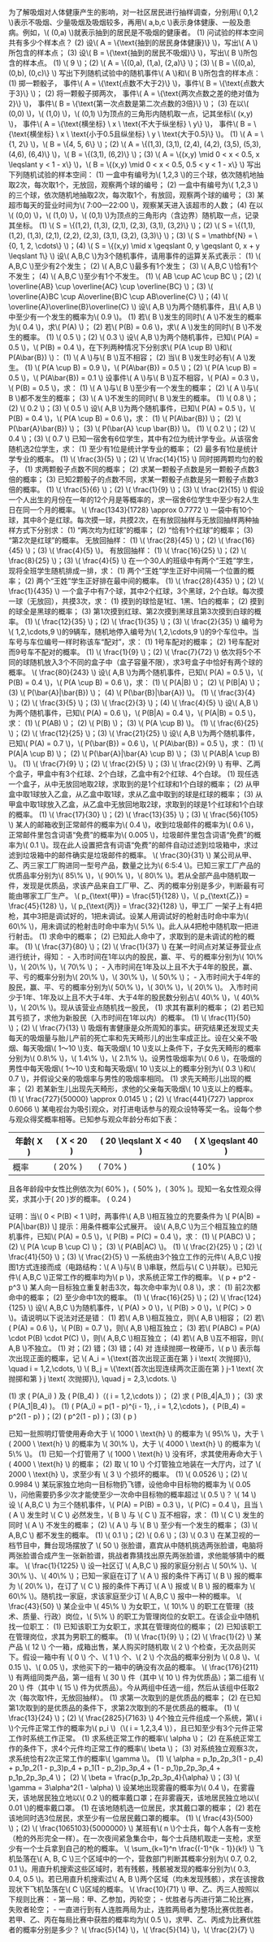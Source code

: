 <problem>
为了解吸烟对人体健康产生的影响，对一社区居民进行抽样调查，分别用\( 0,1,2 \)表示不吸烟、少量吸烟及吸烟较多，再用\( a,b,c \)表示身体健康、一般及患病。例如，\( (0,a) \)就表示抽到的居民是不吸烟的健康者。
(1) 问试验的样本空间共有多少个样本点？
(2) 设\( A = \{\text{抽到的居民身体健康}\} \)，写出\( A \)所包含的样本点；
(3) 设\( B = \{\text{抽到的居民不吸烟}\} \)，写出\( B \)所包含的样本点。
<problem/>
<answer>
(1) \( 9 \)；(2) \( A = \{(0,a), (1,a), (2,a)\} \)；(3) \( B = \{(0,a), (0,b), (0,c)\} \)
<answer/>

<problem>
写出下列随机试验中的随机事件\( A \)和\( B \)所包含的样本点：
(1) 掷一颗骰子，
事件\( A = \{\text{点数不大于2}\} \)，事件\( B = \{\text{点数大于3}\} \)；
(2) 将一颗骰子掷两次，
事件\( A = \{\text{两次点数之差的绝对值为2}\} \)，
事件\( B = \{\text{第一次点数是第二次点数的3倍}\} \)；
(3) 在以\( (0,0) \)，\( (1,0) \)，\( (0,1) \)为顶点的三角形内随机取一点，记其坐标\( (x,y) \)，
事件\( A = \{\text{横坐标} \ x \ \text{不大于纵坐标} \ y\} \)，
事件\( B = \{\text{横坐标} \ x \ \text{小于0.5且纵坐标} \ y \ \text{大于0.5}\} \)。
<problem/>
<answer>
(1) \( A = \{1, 2\} \)，\( B = \{4, 5, 6\} \)；(2) \( A = \{(1,3), (3,1), (2,4), (4,2), (3,5), (5,3), (4,6), (6,4)\} \)，\( B = \{(3,1), (6,2)\} \)；(3) \( A = \{(x,y) \mid 0 < x < 0.5, x \leqslant y < 1 - x\} \)，\( B = \{(x,y) \mid 0 < x < 0.5, 0.5 < y < 1 - x\} \)
<answer/>

<problem>
写出下列随机试验的样本空间：
(1) 一盒中有编号为\( 1,2,3 \)的三个球，依次随机地抽取2次，每次取1个，无放回，观察两个球的编号；
(2) 一盒中有编号为\( 1,2,3 \)的三个球，依次随机地抽取2次，每次取1个，有放回，观察两个球的编号；
(3) 某超市每天的营业时间为\( 7:00—22:00 \)，观察某天进入该超市的人数；
(4) 在以\( (0,0) \)，\( (1,0) \)，\( (0,1) \)为顶点的三角形内（含边界）随机取一点，记录其坐标。
<problem/>
<answer>
(1) \( S = \{(1,2), (1,3), (2,1), (2,3), (3,1), (3,2)\} \)；(2) \( S = \{(1,1), (1,2), (1,3), (2,1), (2,2), (2,3), (3,1), (3,2), (3,3)\} \)；(3) \( S = \mathbf{N} = \{0, 1, 2, \cdots\} \)；(4) \( S = \{(x,y) \mid x \geqslant 0, y \geqslant 0, x + y \leqslant 1\} \)
<answer/>

<problem>
设\( A,B,C \)为3个随机事件，请用事件的运算关系式表示：
(1) \( A,B,C \)至少有2个发生；
(2) \( A,B,C \)最多有1个发生；
(3) \( A,B,C \)恰有1个不发生；
(4) \( A,B,C \)至少有1个不发生。
<problem/>
<answer>
(1) \( AB \cup AC \cup BC \)；(2) \( \overline{AB} \cup \overline{AC} \cup \overline{BC} \)；(3) \( \overline{A}BC \cup A\overline{B}C \cup AB\overline{C} \)；(4) \( \overline{A}\overline{B}\overline{C} \)
<answer/>

<problem>
设\( A,B \)为两个随机事件，且\( A,B \)中至少有一个发生的概率为\( 0.9 \)。
(1) 若\( B \)发生的同时\( A \)不发生的概率为\( 0.4 \)，求\( P(A) \)；
(2) 若\( P(B) = 0.6 \)，求\( A \)发生的同时\( B \)不发生的概率。
<problem/>
<answer>
(1) \( 0.5 \)；(2) \( 0.3 \)
<answer/>

<problem>
设\( A,B \)为两个随机事件，已知\( P(A) = 0.5 \)，\( P(B) = 0.4 \)，在下列两种情况下分别求\( P(A \cup B) \)和\( P(A\bar{B}) \)：
(1) \( A \)与\( B \)互不相容；
(2) 当\( B \)发生时必有\( A \)发生。
<problem/>
<answer>
(1) \( P(A \cup B) = 0.9 \)，\( P(A\bar{B}) = 0.5 \)；(2) \( P(A \cup B) = 0.5 \)，\( P(A\bar{B}) = 0.1 \)
<answer/>

<problem>
设事件\( A \)与\( B \)互不相容，\( P(A) = 0.3 \)，\( P(B) = 0.5 \)，求：
(1) \( A \)与\( B \)至少有一个发生的概率；
(2) \( A \)与\( B \)都不发生的概率；
(3) \( A \)不发生的同时\( B \)发生的概率。
<problem/>
<answer>
(1) \( 0.8 \)；(2) \( 0.2 \)；(3) \( 0.5 \)
<answer/>

<problem>
设\( A,B \)为两个随机事件，已知\( P(A) = 0.5 \)，\( P(B) = 0.4 \)，\( P(A \cup B) = 0.6 \)，求：
(1) \( P(A\bar{B}) \)；
(2) \( P(\bar{A}\bar{B}) \)；
(3) \( P(\bar{A} \cup \bar{B}) \)。
<problem/>
<answer>
(1) \( 0.2 \)；(2) \( 0.4 \)；(3) \( 0.7 \)
<answer/>

<problem>
已知一宿舍有6位学生，其中有2位为统计学专业。从该宿舍随机选2位学生，求：
(1) 至少有1位是统计学专业的概率；
(2) 最多有1位是统计学专业的概率。
<problem/>
<answer>
(1) \( \frac{3}{5} \)；(2) \( \frac{14}{15} \)
<answer/>

<problem>
同时掷两颗均匀的骰子，
(1) 求两颗骰子点数不同的概率；
(2) 求某一颗骰子点数是另一颗骰子点数3倍的概率；
(3) 已知2颗骰子的点数不同，求某一颗骰子点数是另一颗骰子点数3倍的概率。
<problem/>
<answer>
(1) \( \frac{5}{6} \)；(2) \( \frac{1}{9} \)；(3) \( \frac{2}{15} \)
<answer/>

<problem>
假设一个人出生的月份在一年的12个月是等概率的，求一宿舍6位学生中至少有2人生日在同一个月的概率。
<problem/>
<answer>
\( \frac{1343}{1728} \approx 0.7772 \)
<answer/>

<problem>
一袋中有10个球，其中8个是红球。每次摸一球，共摸2次，在有放回抽样与无放回抽样两种抽样方式下分别求：
(1) “两次均为红球”的概率；
(2) “恰有1个红球”的概率；
(3) “第2次是红球”的概率。
<problem/>
<answer>
无放回抽样：
(1) \( \frac{28}{45} \)；(2) \( \frac{16}{45} \)；(3) \( \frac{4}{5} \)。
有放回抽样：
(1) \( \frac{16}{25} \)；(2) \( \frac{8}{25} \)；(3) \( \frac{4}{5} \)
<answer/>

<problem>
在一个30人的班级中有两个“王姓”学生，现将全班学生随机排成一排，求：
(1) 两个“王姓”学生正好中间隔一个位置的概率；
(2) 两个“王姓”学生正好排在最中间的概率。
<problem/>
<answer>
(1) \( \frac{28}{435} \)；(2) \( \frac{1}{435} \)
<answer/>

<problem>
一个盒子中有7个球，其中2个红球，3个黑球，2个白球。每次摸一球（无放回），共摸3次，求：
(1) 摸到的球恰是1红、1黑、1白的概率；
(2) 摸到的球全是黑球的概率；
(3) 第1次摸到红球、第2次摸到黑球且第3次摸到白球的概率。
<problem/>
<answer>
(1) \( \frac{12}{35} \)；(2) \( \frac{1}{35} \)；(3) \( \frac{2}{35} \)
<answer/>

<problem>
编号为\( 1,2,\cdots,9 \)的9辆车，随机地停入编号为\( 1,2,\cdots,9 \)的9个车位中。当车号与车位编号一样时称该车“配对”，求：
(1) 1号车配对的概率；
(2) 1号车配对而9号车不配对的概率。
<problem/>
<answer>
(1) \( \frac{1}{9} \)；(2) \( \frac{7}{72} \)
<answer/>

<problem>
依次将5个不同的球随机放入3个不同的盒子中（盒子容量不限），求3号盒子中恰好有两个球的概率。
<problem/>
<answer>
\( \frac{80}{243} \)
<answer/>

<problem>
设\( A,B \)为两个随机事件，已知\( P(A) = 0.5 \)，\( P(B) = 0.4 \)，\( P(A \cup B) = 0.6 \)，求：
(1) \( P(A|B) \)；
(2) \( P(B|A) \)；
(3) \( P(\bar{A}|\bar{B}) \)；
(4) \( P(\bar{B}|\bar{A}) \)。
<problem/>
<answer>
(1) \( \frac{3}{4} \)；(2) \( \frac{3}{5} \)；(3) \( \frac{2}{3} \)；(4) \( \frac{4}{5} \)
<answer/>

<problem>
设\( A,B \)为两个随机事件，已知\( P(A) = 0.6 \)，\( P(B|A) = 0.4 \)，\( P(A|B) = 0.5 \)，求：
(1) \( P(AB) \)；
(2) \( P(B) \)；
(3) \( P(A \cup B) \)。
<problem/>
<answer>
(1) \( \frac{6}{25} \)；(2) \( \frac{12}{25} \)；(3) \( \frac{21}{25} \)
<answer/>

<problem>
设\( A,B \)为两个随机事件，已知\( P(A) = 0.7 \)，\( P(\bar{B}) = 0.6 \)，\( P(A\bar{B}) = 0.5 \)，求：
(1) \( P(A|A \cup B) \)；
(2) \( P(\bar{A}|\bar{A} \cup B) \)；
(3) \( P(AB|A \cup B) \)。
<problem/>
<answer>
(1) \( \frac{7}{9} \)；(2) \( \frac{2}{5} \)；(3) \( \frac{2}{9} \)
<answer/>

<problem>
有甲、乙两个盒子，甲盒中有3个红球、2个白球，乙盒中有2个红球、4个白球。
(1) 现任选一个盒子，从中无放回地取2球，求取到的是1个红球和1个白球的概率；
(2) 从甲盒中取1球放入乙盒，从乙盒中取1球，求从乙盒中取到的球是红球的概率；
(3) 从甲盒中取1球放入乙盒，从乙盒中无放回地取2球，求取到的球是1个红球和1个白球的概率。
<problem/>
<answer>
(1) \( \frac{17}{30} \)；(2) \( \frac{13}{35} \)；(3) \( \frac{56}{105} \)
<answer/>

<problem>
某人的邮箱收到正常邮件的概率为\( 0.4 \)，收到垃圾邮件的概率为\( 0.6 \)，正常邮件里包含词语“免费”的概率为\( 0.005 \)，垃圾邮件里包含词语“免费”的概率为\( 0.1 \)。现在此人设置把含有词语“免费”的邮件自动过滤到垃圾箱中，求过滤到垃圾箱中的邮件确实是垃圾邮件的概率。
<problem/>
<answer>
\( \frac{30}{31} \)
<answer/>

<problem>
某公司从甲、乙、丙三家工厂购进同一型号产品，数量之比为\( 6:5:4 \)。已知三家工厂产品的优质品率分别为\( 85\% \)，\( 90\% \)，\( 80\% \)。若从全部产品中随机取一件，发现是优质品，求该产品来自工厂甲、乙、丙的概率分别是多少，判断最有可能由哪家工厂生产。
<problem/>
<answer>
\( p_{\text{甲}} = \frac{51}{128} \)，\( p_{\text{乙}} = \frac{45}{128} \)，\( p_{\text{丙}} = \frac{32}{128} \)，甲工厂
<answer/>

<problem>
一架子上有4把枪，其中3把是调试好的，1把未调试。设某人用调试好的枪射击时命中率为\( 60\% \)，用未调试的枪射击时命中率为\( 5\% \)。此人从4把枪中随机取一把进行射击。
(1) 求命中的概率；
(2) 已知此人命中了，求取到的是未调试的枪的概率。
<problem/>
<answer>
(1) \( \frac{37}{80} \)；(2) \( \frac{1}{37} \)
<answer/>

<problem>
在某一时间点对某证券营业点进行统计，得知：
- 入市时间在1年以内的股民，赢、平、亏的概率分别为\( 10\% \)，\( 20\% \)，\( 70\% \)；
- 入市时间在1年及以上且不大于4年的股民，赢、平、亏的概率分别为\( 20\% \)，\( 30\% \)，\( 50\% \)；
- 入市时间大于4年的股民，赢、平、亏的概率分别为\( 50\% \)，\( 30\% \)，\( 20\% \)。
入市时间少于1年、1年及以上且不大于4年、大于4年的股民数分别占\( 40\% \)，\( 40\% \)，\( 20\% \)。现从该营业点随机找一股民，
(1) 求其有赢利的概率；
(2) 若已知其亏损了，求他为新股民（入市时间在1年以内）的概率。
<problem/>
<answer>
(1) \( \frac{11}{50} \)；(2) \( \frac{7}{13} \)
<answer/>

<problem>
吸烟有害健康是众所周知的事实。研究结果还发现丈夫每天的吸烟量与胎儿产前的死亡率和先天畸形儿的出生率成正比。设在父亲不吸烟、每天吸烟\( 1～10 \)支、每天吸烟\( 10 \)支以上条件下，子女先天畸形的概率分别为\( 0.8\% \)，\( 1.4\% \)，\( 2.1\% \)。设男性吸烟率为\( 0.6 \)，在吸烟的男性中每天吸烟\( 1～10 \)支和每天吸烟\( 10 \)支以上的概率分别为\( 0.3 \)和\( 0.7 \)，并假设父亲的吸烟率与男性的吸烟率相同。
(1) 求先天畸形儿出现的概率；
(2) 若某新生儿出现先天畸形，求他的父亲每天吸烟\( 10 \)支以上的概率。
<problem/>
<answer>
(1) \( \frac{727}{50000} \approx 0.0145 \)；(2) \( \frac{441}{727} \approx 0.6066 \)
<answer/>

<problem>
某电视台为吸引观众，对打进电话参与的观众设特等奖一名。设每个参与观众得奖概率相等。已知参与观众年龄分布如下表：

| 年龄\( X \)       | \( X < 20 \) | \( 20 \leqslant X < 40 \) | \( X \geqslant 40 \) |
|-------------------|-------------|--------------------------|---------------------|
| 概率              | \( 20\% \)  | \( 70\% \)               | \( 10\% \)          |

且各年龄段中女性比例依次为\( 60\% \)，\( 50\% \)，\( 30\% \)。现知一名女性观众得奖，求其小于\( 20 \)岁的概率。
<problem/>
<answer>
\( 0.24 \)
<answer/>

<problem>
证明：当\( 0 < P(B) < 1 \)时，两事件\( A,B \)相互独立的充要条件为
\[ P(A|B) = P(A|\bar{B}) \]
<problem/>
<answer>
提示：用条件概率公式展开。
<answer/>

<problem>
设\( A,B,C \)为三个相互独立的随机事件，已知\( P(A) = 0.5 \)，\( P(B) = P(C) = 0.4 \)，求：
(1) \( P(ABC) \)；
(2) \( P(A \cup B \cup C) \)；
(3) \( P(AB|AC) \)。
<problem/>
<answer>
(1) \( \frac{2}{25} \)；(2) \( \frac{41}{50} \)；(3) \( \frac{2}{5} \)
<answer/>

<problem>
一系统由3个独立工作的元件\( A,B,C \)按图1方式连接而成（电路结构：\( A \)与\( B \)串联，然后与\( C \)并联）。已知元件\( A,B,C \)正常工作的概率均为\( p \)，求系统正常工作的概率。
<problem/>
<answer>
\( p + p^2 - p^3 \)
<answer/>

<problem>
某人向一目标独立重复射击3次，每次命中率为\( 0.8 \)，求：
(1) 前2次都命中的概率；
(2) 至少命中1次的概率。
<problem/>
<answer>
(1) \( \frac{16}{25} \)；(2) \( \frac{124}{125} \)
<answer/>

<problem>
设\( A,B,C \)为随机事件，\( P(A) > 0 \)，\( P(B) > 0 \)，\( P(C) > 0 \)。请说明以下说法对还是错：
(1) 若\( A,B \)相互独立，则\( A,B \)相容；
(2) 若\( P(A) = 0.6 \)，\( P(B) = 0.7 \)，则\( A,B \)相互独立；
(3) 若\( P(ABC) = P(A) \cdot P(B) \cdot P(C) \)，则\( A,B,C \)相互独立；
(4) 若\( A,B \)互不相容，则\( A,B \)不独立。
<problem/>
<answer>
(1) 对；(2) 错；(3) 错；(4) 对
<answer/>

<problem>
连续抛掷一枚硬币，\( p \) 表示每次出现正面的概率，记
\( A_i = \{\text{首次出现正面在第 } i \text{ 次抛掷}\}, \quad i = 1,2,\cdots, \)
\( B_j = \{\text{首次出现连续两次正面在第 } j-1 \text{ 次抛掷和第 } j \text{ 次抛掷}\}, \quad j = 2,3,\cdots. \)

(1) 求 \( P(A_i) \) 及 \( P(B_4) \)（\( i = 1,2,\cdots \)）；
(2) 求 \( P(B_4|A_1) \)；
(3) 求 \( P(A_1|B_4) \)。
<problem/>
<answer>
(1) \( P(A_i) = p(1 - p)^{i - 1}, \, i = 1,2,\cdots \)，\( P(B_4) = p^2(1 - p) \)；(2) \( p^2(1 - p) \)；(3) \( p \)
<answer/>

<problem>
已知一批照明灯管使用寿命大于 \( 1000 \ \text{h} \) 的概率为 \( 95\% \)，大于 \( 2000 \ \text{h} \) 的概率为 \( 30\% \)，大于 \( 4000 \ \text{h} \) 的概率为 \( 5\% \)。
(1) 已知一个灯管用了 \( 1000 \ \text{h} \) 没有坏，求其使用寿命大于 \( 4000 \ \text{h} \) 的概率；
(2) 取 \( 10 \) 个灯管独立地装在一大厅内，过了 \( 2000 \ \text{h} \)，求至少有 \( 3 \) 个损坏的概率。
<problem/>
<answer>
(1) \( 0.0526 \)；(2) \( 0.9984 \)
<answer/>

<problem>
某玩家独立地向一目标物扔飞镖，设他命中目标物的概率为 \( 0.05 \)，问他需要扔多少次才能使至少一次命中目标物的概率超过 \( 0.5 \)？
<problem/>
<answer>
\( 14 \)
<answer/>

<problem>
设 \( A,B,C \) 为三个随机事件，\( P(A) = P(B) = 0.3 \)，\( P(C) = 0.4 \)，且当 \( A \) 发生时 \( C \) 必然发生，\( B \) 与 \( C \) 互不相容，求：
(1) \( C \) 发生的同时 \( A \) 不发生的概率；
(2) \( A \) 与 \( B \) 至少有一个发生的概率；
(3) \( A,B,C \) 都不发生的概率。
<problem/>
<answer>
(1) \( 0.1 \)；(2) \( 0.6 \)；(3) \( 0.3 \)
<answer/>

<problem>
在某卫视的一档节目中，舞台现场摆放了 \( 50 \) 张脸谱，嘉宾从中随机挑选两张脸谱，电脑将两张脸谱合成产生一张新脸谱，挑战者靠猜找出原先两张脸谱，求他能够猜中的概率。
<problem/>
<answer>
\( \frac{1}{1225} \)
<answer/>

<problem>
设一社区订 \( A,B,C \) 报的家庭分别占 \( 50\% \)、\( 30\% \)、\( 40\% \)；已知一家庭在订了 \( A \) 报的条件下再订 \( B \) 报的概率为 \( 20\% \)，在订了 \( C \) 报的条件下再订 \( A \) 报或 \( B \) 报的概率为 \( 60\% \)。随机找一家庭，求该家庭至少订 \( A,B,C \) 报中一种的概率。
<problem/>
<answer>
\( \frac{43}{50} \)
<answer/>

<problem>
某企业中 \( 45\% \) 为女职工，\( 10\% \) 的职工在管理（技术、质量、行政）岗位，\( 5\% \) 的职工为管理岗位的女职工。在该企业中随机找一位职工：
(1) 已知该职工为女职工，求其在管理岗位的概率；
(2) 已知该职工在管理岗位，求其为男职工的概率。
<problem/>
<answer>
(1) \( \frac{1}{9} \)；(2) \( \frac{1}{2} \)
<answer/>

<problem>
某产品 \( 12 \) 个一箱，成箱出售，某人购买时随机取 \( 2 \) 个检查，无次品则买下。假设一箱中有 \( 0 \) 个、\( 1 \) 个、\( 2 \) 个次品的概率分别为 \( 0.8 \)、\( 0.15 \)、\( 0.05 \)，求他买下的一箱中的确没有次品的概率。
<problem/>
<answer>
\( \frac{176}{211} \)
<answer/>

<problem>
有两组同类产品，第一组有 \( 30 \) 件（其中 \( 10 \) 件为优质品）；第二组有 \( 20 \) 件（其中 \( 15 \) 件为优质品）。今从两组中任选一组，然后从该组中任取2次（每次取1件，无放回抽样）。
(1) 求第一次取到的是优质品的概率；
(2) 在已知第1次取到的是优质品的条件下，求第2次取到的不是优质品的概率。
<problem/>
<answer>
(1) \( \frac{13}{24} \)；(2) \( \frac{2825}{7163} \)
<answer/>

<problem>
4个独立元件组成一个系统，第\( i \)个元件正常工作的概率为\( p_i \)（\( i = 1,2,3,4 \)），且已知至少有3个元件正常工作时系统工作正常。
(1) 求系统正常工作的概率\( \alpha \)；
(2) 在系统正常工作的条件下，求4个元件均正常工作的概率\( \beta \)；
(3) 对系统独立观察3次，求系统恰有2次正常工作的概率\( \gamma \)。
<problem/>
<answer>
(1) \( \alpha = p_1p_2p_3(1 - p_4) + p_1p_2(1 - p_3)p_4 + p_1(1 - p_2)p_3p_4 + (1 - p_1)p_2p_3p_4 + p_1p_2p_3p_4 \)；
(2) \( \beta = \frac{p_1p_2p_3p_4}{\alpha} \)；(3) \( \gamma = 3\alpha^2(1 - \alpha) \)
<answer/>

<problem>
设某地出现雾霾的概率为\( 0.4 \)，在雾霾天，该地居民独立地以\( 0.2 \)的概率戴口罩；在非雾霾天，该地居民独立地以\( 0.01 \)的概率戴口罩。
(1) 在该地随机选一位居民，求其戴口罩的概率；
(2) 若在该地同时选3位居民，求至少有一位居民戴口罩的概率。
<problem/>
<answer>
(1) \( \frac{43}{500} \)；(2) \( \frac{1065103}{5000000} \)
<answer/>

<problem>
某班有\( n \)个士兵，每个人各有一支枪（枪的外形完全一样）。在一次夜间紧急集合中，每个士兵随机取走一支枪，求至少有一个士兵拿到自己的枪的概率。
<problem/>
<answer>
\( \sum_{k=1}^n \frac{(-1)^{k - 1}}{k!} \)
<answer/>

<problem>
飞机坠落在\( A, B, C \)三个区域中的一个，营救部门判断其概率分别为\( 0.7, 0.2, 0.1 \)。用直升机搜索这些区域时，若有残骸，残骸被发现的概率分别为\( 0.3, 0.4, 0.5 \)。若已用直升机搜索过\( A, B \)两个区域（均未发现残骸），求在该搜救现状下飞机坠落在\( C \)区域的概率。
<problem/>
<answer>
\( \frac{10}{71} \)
<answer/>

<problem>
甲、乙、丙三人按照以下规则比赛：
- 第一局：甲、乙参加，丙轮空；
- 优胜者与丙进行第二轮比赛，失败者轮空；
- 一直进行到有人连胜两局为止，连胜两局者为整场比赛优胜者。
若甲、乙、丙在每局比赛中获胜的概率均为\( 0.5 \)，求甲、乙、丙成为比赛优胜者的概率分别是多少？
<problem/>
<answer>
\( \frac{5}{14} \)，\( \frac{5}{14} \)，\( \frac{2}{7} \)
<answer/>